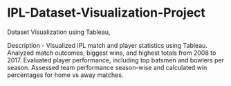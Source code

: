 # IPL-Dataset-Visualization-Project
Dataset Visualization using Tableau,

Description - Visualized IPL match and player statistics using Tableau. Analyzed match outcomes, biggest wins,
and highest totals from 2008 to 2017. Evaluated player performance, including top batsmen and bowlers per season.
Assessed team performance season-wise and calculated win percentages for home vs away matches.
